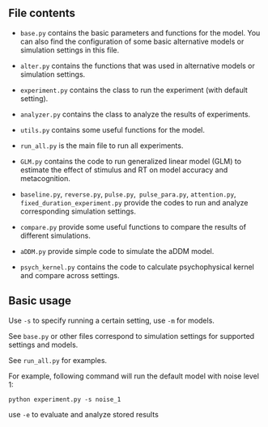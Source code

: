 ## File contents
- `base.py` contains the basic parameters and functions for the model.
You can also find the configuration of some basic alternative models or simulation settings in this file.

- `alter.py` contains the functions that was used in alternative models or simulation settings.

- `experiment.py` contains the class to run the experiment (with default setting).
  
- `analyzer.py` contains the class to analyze the results of experiments.


- `utils.py` contains some useful functions for the model.

- `run_all.py` is the main file to run all experiments.

- `GLM.py` contains the code to run generalized linear model (GLM) to estimate the effect of stimulus and RT on model accuracy and metacognition.


- `baseline.py`, `reverse.py`, `pulse.py`,` pulse_para.py`, `attention.py`, `fixed_duration_experiment.py` provide the codes to run and analyze corresponding simulation settings.

- `compare.py` provide some useful functions to compare the results of different simulations.

- `aDDM.py` provide simple code to simulate the aDDM model.


- `psych_kernel.py` contains the code to calculate psychophysical kernel and compare across settings.

## Basic usage

Use `-s` to specify running a certain setting, use `-m` for models.

See `base.py` or other files correspond to simulation settings for supported settings and models.

See `run_all.py` for examples.


For example, following command will run the default model with noise level 1:


```shell
python experiment.py -s noise_1 
```

use `-e` to evaluate and analyze stored results
